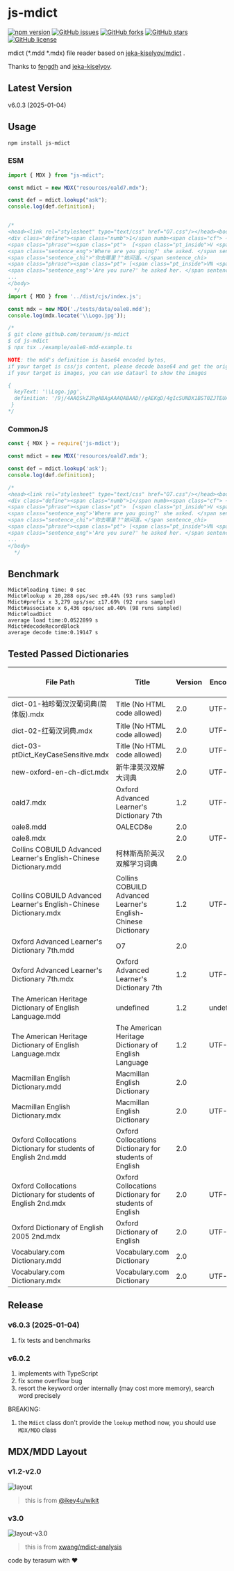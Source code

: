 # js-mdict

[![npm version](https://badge.fury.io/js/js-mdict.svg)](https://badge.fury.io/js/js-mdict)
[![GitHub issues](https://img.shields.io/github/issues/terasum/js-mdict.svg)](https://github.com/terasum/js-mdict/issues)
[![GitHub forks](https://img.shields.io/github/forks/terasum/js-mdict.svg)](https://github.com/terasum/js-mdict/network)
[![GitHub stars](https://img.shields.io/github/stars/terasum/js-mdict.svg)](https://github.com/terasum/js-mdict/stargazers)
[![GitHub license](https://img.shields.io/github/license/terasum/js-mdict.svg)](https://github.com/terasum/js-mdict/blob/develop/LICENSE)

mdict (\*.mdd \*.mdx) file reader based on [jeka-kiselyov/mdict](https://github.com/jeka-kiselyov/mdict) .

Thanks to [fengdh](https://github.com/fengdh/mdict-js) and [jeka-kiselyov](https://github.com/jeka-kiselyov/mdict).

## Latest Version

v6.0.3 (2025-01-04)

## Usage

```bash
npm install js-mdict
```

### ESM

```javascript
import { MDX } from "js-mdict";

const mdict = new MDX("resources/oald7.mdx");

const def = mdict.lookup("ask");
console.log(def.definition);


/*
<head><link rel="stylesheet" type="text/css" href="O7.css"/></head><body><span class="hw"> ask </span hw><span class="i_g"> <img src="key.gif"/>  /<a class="i_phon" href="sound://aask_ggv_r1_oa013910.spx">ɑ:sk</a i_phon><span class="z">; </span z><i>NAmE</i> <a class="y_phon" href="sound://aask_ggx_r1_wpu01057.spx">æsk</a y_phon>​/ </span i_g><span class="cls"> verb</span cls><br><span class="sd">QUESTION<span class="chn"> 问题</span chn></span sd>
<div class="define"><span class="numb">1</span numb><span class="cf"> ~ <span class="bra">(</span bra>sb<span class="bra">)</span bra> <span class="bra">(</span bra>about sb/ sth<span class="bra">)</span bra> </span cf><span class="d">to say or write sth in the form of a question, in order to get information<span class="chn"> 问；询问</span chn></span d></div define>
<span class="phrase"><span class="pt">  [<span class="pt_inside">V <span class="pt_bold">speech</span></span><span>]</span> </span pt></span phrase>
<span class="sentence_eng">'Where are you going?' she asked. </span sentence_eng>
<span class="sentence_chi">"你去哪里？"她问道。</span sentence_chi>
<span class="phrase"><span class="pt"> [<span class="pt_inside">VN <span class="pt_bold">speech</span></span><span>]</span> </span pt></span phrase>
<span class="sentence_eng">'Are you sure?' he asked her. </span sentence_eng>
...
</body>
  */
import { MDD } from '../dist/cjs/index.js';

const mdx = new MDD('./tests/data/oale8.mdd');
console.log(mdx.locate('\\Logo.jpg'));

/*
$ git clone github.com/terasum/js-mdict
$ cd js-mdict
$ npx tsx ./example/oale8-mdd-example.ts

NOTE: the mdd's definition is base64 encoded bytes, 
if your target is css/js content, please decode base64 and get the original text
if your target is images, you can use dataurl to show the images

{
  keyText: '\\Logo.jpg',
  definition: '/9j/4AAQSkZJRgABAgAAAQABAAD//gAEKgD/4gIcSUNDX1BST0ZJTEUAAQEAAAIMbGNtcwIQ...'
 }
*/


```

### CommonJS

```javascript
const { MDX } = require('js-mdict');

const mdict = new MDX('resources/oald7.mdx');

const def = mdict.lookup('ask');
console.log(def.definition);

/*
<head><link rel="stylesheet" type="text/css" href="O7.css"/></head><body><span class="hw"> ask </span hw><span class="i_g"> <img src="key.gif"/>  /<a class="i_phon" href="sound://aask_ggv_r1_oa013910.spx">ɑ:sk</a i_phon><span class="z">; </span z><i>NAmE</i> <a class="y_phon" href="sound://aask_ggx_r1_wpu01057.spx">æsk</a y_phon>​/ </span i_g><span class="cls"> verb</span cls><br><span class="sd">QUESTION<span class="chn"> 问题</span chn></span sd>
<div class="define"><span class="numb">1</span numb><span class="cf"> ~ <span class="bra">(</span bra>sb<span class="bra">)</span bra> <span class="bra">(</span bra>about sb/ sth<span class="bra">)</span bra> </span cf><span class="d">to say or write sth in the form of a question, in order to get information<span class="chn"> 问；询问</span chn></span d></div define>
<span class="phrase"><span class="pt">  [<span class="pt_inside">V <span class="pt_bold">speech</span></span><span>]</span> </span pt></span phrase>
<span class="sentence_eng">'Where are you going?' she asked. </span sentence_eng>
<span class="sentence_chi">"你去哪里？"她问道。</span sentence_chi>
<span class="phrase"><span class="pt"> [<span class="pt_inside">VN <span class="pt_bold">speech</span></span><span>]</span> </span pt></span phrase>
<span class="sentence_eng">'Are you sure?' he asked her. </span sentence_eng>
...
</body>
  */
```

## Benchmark

```angular2html
Mdict#loading time: 0 sec
Mdict#lookup x 20,288 ops/sec ±0.44% (93 runs sampled)
Mdict#prefix x 3,279 ops/sec ±17.69% (92 runs sampled)
Mdict#associate x 6,436 ops/sec ±0.40% (98 runs sampled)
Mdict#loadDict
average load time:0.0522899 s
Mdict#decodeRecordBlock
average decode time:0.19147 s
```
## Tested Passed Dictionaries

| File Path | Title | Version | Encoding | 'arose' Definition's Length |
| --------- | ----- | ------- | -------- | --------------------------- |
|dict-01-袖珍葡汉汉葡词典(简体版).mdx|Title (No HTML code allowed)|2.0|UTF-16|181|
|dict-02-红葡汉词典.mdx|Title (No HTML code allowed)|2.0|UTF-16|135|
|dict-03-ptDict_KeyCaseSensitive.mdx|Title (No HTML code allowed)|2.0|UTF-16|207|
|new-oxford-en-ch-dict.mdx|新牛津英汉双解大词典|2.0|UTF-8|285|
|oald7.mdx|Oxford Advanced Learner&apos;s Dictionary 7th|1.2|UTF-8|220|
|oale8.mdd|OALECD8e|2.0||1513|
|oale8.mdx||2.0|UTF-8|1549|
|Collins COBUILD Advanced Learner's English-Chinese Dictionary.mdd|柯林斯高阶英汉双解学习词典|2.0||13014|
|Collins COBUILD Advanced Learner's English-Chinese Dictionary.mdx|Collins COBUILD Advanced Learner&apos;s English-Chinese Dictionary|1.2|UTF-8|495|
|Oxford Advanced Learner's Dictionary 7th.mdd|O7|2.0||2295|
|Oxford Advanced Learner's Dictionary 7th.mdx|Oxford Advanced Learner&apos;s Dictionary 7th|1.2|UTF-8|220|
|The American Heritage Dictionary of English Language.mdd|undefined|1.2|undefined|1141|
|The American Heritage Dictionary of English Language.mdx|The American Heritage Dictionary of English Language|1.2|UTF-16|1823|
|Macmillan English Dictionary.mdd|Macmillan English Dictionary|2.0||44697|
|Macmillan English Dictionary.mdx|Macmillan English Dictionary|2.0|UTF-8|517|
|Oxford Collocations Dictionary for students of English 2nd.mdd|Oxford Collocations Dictionary for students of English|2.0||43791|
|Oxford Collocations Dictionary for students of English 2nd.mdx|Oxford Collocations Dictionary for students of English|2.0|UTF-8|386|
|Oxford Dictionary of English 2005 2nd.mdx|Oxford Dictionary of English|2.0|UTF-8|1081|
|Vocabulary.com Dictionary.mdd|Vocabulary.com Dictionary|2.0||145|
|Vocabulary.com Dictionary.mdx|Vocabulary.com Dictionary|2.0|UTF-8|2501|



## Release

### v6.0.3 (2025-01-04)
1. fix tests and benchmarks

### v6.0.2

1. implements with TypeScript
2. fix some overflow bug
3. resort the keyword order internally (may cost more memory), search word precisely

BREAKING:
1. the `Mdict` class don't provide the `lookup` method now, you should use `MDX/MDD` class 

## MDX/MDD Layout
### v1.2-v2.0
![layout](./docs/mdict-format.svg)

> this is from [@ikey4u/wikit](https://github.com/ikey4u/wikit)

### v3.0
![layout-v3.0](./docs/mdict-v3.0-format.svg)

> this is from [xwang/mdict-analysis](https://bitbucket.org/xwang/mdict-analysis/src/master/MDict3.svg)

code by terasum with ❤️
